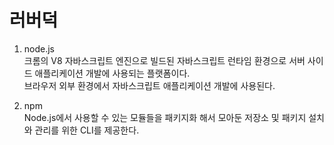 # 러버덕
  
1. node.js  
크롬의 V8 자바스크립트 엔진으로 빌드된 자바스크립트 런타임 환경으로 서버 사이드 애플리케이션 개발에 사용되는 플랫폼이다.  
브라우저 외부 환경에서 자바스크립트 애플리케이션 개발에 사용된다.  

2. npm  
Node.js에서 사용할 수 있는 모듈들을 패키지화 해서 모아둔 저장소 및 패키지 설치와 관리를 위한 CLI를 제공한다.  
